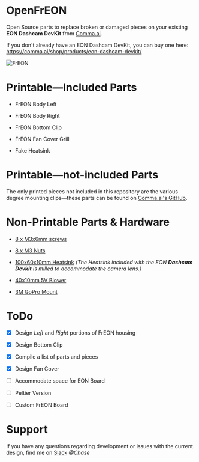# OpenFrEON

Open Source parts to replace broken or damaged pieces on your existing **EON Dashcam DevKit** from [Comma.ai](http://comma.ai).

If you don't already have an EON Dashcam DevKit, you can buy one here: https://comma.ai/shop/products/eon-dashcam-devkit/

![FrEON](https://i.imgur.com/OES5fBl.png)

# Printable—Included Parts

- FrEON Body Left

- FrEON Body Right

- FrEON Bottom Clip

- FrEON Fan Cover Grill

- Fake Heatsink

# Printable—not-included Parts

The only printed pieces not included in this repository are the various degree mounting clips—these parts can be found on [Comma.ai's GitHub](https://github.com/commaai/neo/tree/master/case/eon). 

# Non-Printable Parts & Hardware

- [8 x M3x6mm screws](https://www.amazon.com/dp/B079821FCN/ref=twister_B079838C8T?_encoding=UTF8&psc=1)

- [8 x M3 Nuts](https://www.amazon.com/Shapenty-100PCS-Stainless-Female-Fastener/dp/B071NLDW56/ref=sr_1_5?s=hi&ie=UTF8&qid=1533947951&sr=1-5&keywords=M3+nut)

- [100x60x10mm Heatsink](https://www.amazon.com/Heatsink-TOOGOO-Aluminum-Radiator-100x60x10mm/dp/B01EJ1CYB8) _(The Heatsink included with the EON **Dashcam Devkit** is milled to accommodate the camera lens.)_

- [40x10mm 5V Blower](https://www.digikey.com/product-detail/en/delta-electronics/BFB0405HHA-A/603-1113-ND/1014444) 

- [3M GoPro Mount](https://www.amazon.com/dp/B00BUD6LPY) 

# ToDo

- [x] Design _Left_ and _Right_ portions of FrEON housing

- [x] Design Bottom Clip

- [x] Compile a list of parts and pieces

- [x] Design Fan Cover

- [ ] Accommodate space for EON Board

- [ ] Peltier Version

- [ ] Custom FrEON Board

# Support

If you have any questions regarding development or issues with the current design, find me on [Slack](comma.slack.com) _@Chase_





